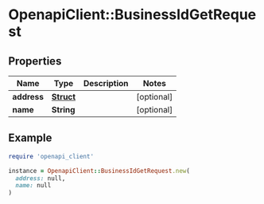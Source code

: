 # OpenapiClient::BusinessIdGetRequest

## Properties

| Name | Type | Description | Notes |
| ---- | ---- | ----------- | ----- |
| **address** | [**Struct**](Struct.md) |  | [optional] |
| **name** | **String** |  | [optional] |

## Example

```ruby
require 'openapi_client'

instance = OpenapiClient::BusinessIdGetRequest.new(
  address: null,
  name: null
)
```

